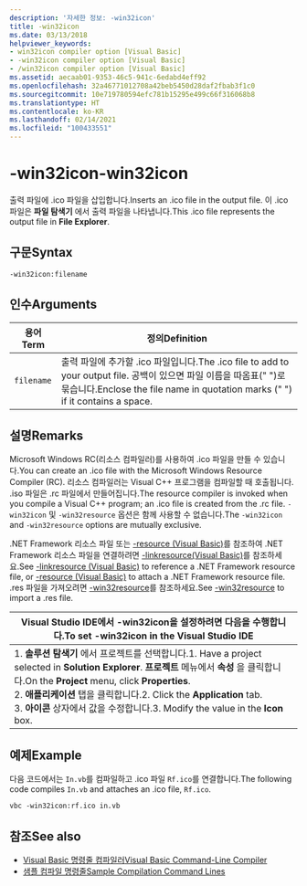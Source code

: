 ```yaml
---
description: '자세한 정보: -win32icon'
title: -win32icon
ms.date: 03/13/2018
helpviewer_keywords:
- win32icon compiler option [Visual Basic]
- -win32icon compiler option [Visual Basic]
- /win32icon compiler option [Visual Basic]
ms.assetid: aecaab01-9353-46c5-941c-6edabd4eff92
ms.openlocfilehash: 32a46771012708a42beb5450d28daf2fbab3f1c0
ms.sourcegitcommit: 10e719780594efc781b15295e499c66f316068b8
ms.translationtype: HT
ms.contentlocale: ko-KR
ms.lasthandoff: 02/14/2021
ms.locfileid: "100433551"
---
```

# <a name="-win32icon"></a><span data-ttu-id="ffc7f-103">-win32icon</span><span class="sxs-lookup"><span data-stu-id="ffc7f-103">-win32icon</span></span>

<span data-ttu-id="ffc7f-104">출력 파일에 .ico 파일을 삽입합니다.</span><span class="sxs-lookup"><span data-stu-id="ffc7f-104">Inserts an .ico file in the output file.</span></span> <span data-ttu-id="ffc7f-105">이 .ico 파일은 **파일 탐색기** 에서 출력 파일을 나타냅니다.</span><span class="sxs-lookup"><span data-stu-id="ffc7f-105">This .ico file represents the output file in **File Explorer**.</span></span>  
  
## <a name="syntax"></a><span data-ttu-id="ffc7f-106">구문</span><span class="sxs-lookup"><span data-stu-id="ffc7f-106">Syntax</span></span>  
  
```console  
-win32icon:filename  
```  
  
## <a name="arguments"></a><span data-ttu-id="ffc7f-107">인수</span><span class="sxs-lookup"><span data-stu-id="ffc7f-107">Arguments</span></span>  
  
|<span data-ttu-id="ffc7f-108">용어</span><span class="sxs-lookup"><span data-stu-id="ffc7f-108">Term</span></span>|<span data-ttu-id="ffc7f-109">정의</span><span class="sxs-lookup"><span data-stu-id="ffc7f-109">Definition</span></span>|  
|---|---|  
|`filename`|<span data-ttu-id="ffc7f-110">출력 파일에 추가할 .ico 파일입니다.</span><span class="sxs-lookup"><span data-stu-id="ffc7f-110">The .ico file to add to your output file.</span></span> <span data-ttu-id="ffc7f-111">공백이 있으면 파일 이름을 따옴표(" ")로 묶습니다.</span><span class="sxs-lookup"><span data-stu-id="ffc7f-111">Enclose the file name in quotation marks (" ") if it contains a space.</span></span>|  
  
## <a name="remarks"></a><span data-ttu-id="ffc7f-112">설명</span><span class="sxs-lookup"><span data-stu-id="ffc7f-112">Remarks</span></span>  

 <span data-ttu-id="ffc7f-113">Microsoft Windows RC(리소스 컴파일러)를 사용하여 .ico 파일을 만들 수 있습니다.</span><span class="sxs-lookup"><span data-stu-id="ffc7f-113">You can create an .ico file with the Microsoft Windows Resource Compiler (RC).</span></span> <span data-ttu-id="ffc7f-114">리소스 컴파일러는 Visual C++ 프로그램을 컴파일할 때 호출됩니다. .iso 파일은 .rc 파일에서 만들어집니다.</span><span class="sxs-lookup"><span data-stu-id="ffc7f-114">The resource compiler is invoked when you compile a Visual C++ program; an .ico file is created from the .rc file.</span></span> <span data-ttu-id="ffc7f-115">`-win32icon` 및 `-win32resource` 옵션은 함께 사용할 수 없습니다.</span><span class="sxs-lookup"><span data-stu-id="ffc7f-115">The `-win32icon` and `-win32resource` options are mutually exclusive.</span></span>  
  
 <span data-ttu-id="ffc7f-116">.NET Framework 리소스 파일 또는 [-resource (Visual Basic)](resource.md)를 참조하여 .NET Framework 리소스 파일을 연결하려면 [-linkresource(Visual Basic)](linkresource.md)를 참조하세요.</span><span class="sxs-lookup"><span data-stu-id="ffc7f-116">See [-linkresource (Visual Basic)](linkresource.md) to reference a .NET Framework resource file, or [-resource (Visual Basic)](resource.md) to attach a .NET Framework resource file.</span></span> <span data-ttu-id="ffc7f-117">.res 파일을 가져오려면 [-win32resource](win32resource.md)를 참조하세요.</span><span class="sxs-lookup"><span data-stu-id="ffc7f-117">See [-win32resource](win32resource.md) to import a .res file.</span></span>  
  
|<span data-ttu-id="ffc7f-118">Visual Studio IDE에서 -win32icon을 설정하려면 다음을 수행합니다.</span><span class="sxs-lookup"><span data-stu-id="ffc7f-118">To set -win32icon in the Visual Studio IDE</span></span>|  
|---|  
|<span data-ttu-id="ffc7f-119">1.  **솔루션 탐색기** 에서 프로젝트를 선택합니다.</span><span class="sxs-lookup"><span data-stu-id="ffc7f-119">1.  Have a project selected in **Solution Explorer**.</span></span> <span data-ttu-id="ffc7f-120">**프로젝트** 메뉴에서 **속성** 을 클릭합니다.</span><span class="sxs-lookup"><span data-stu-id="ffc7f-120">On the **Project** menu, click **Properties**.</span></span> <br /><span data-ttu-id="ffc7f-121">2.  **애플리케이션** 탭을 클릭합니다.</span><span class="sxs-lookup"><span data-stu-id="ffc7f-121">2.  Click the **Application** tab.</span></span><br /><span data-ttu-id="ffc7f-122">3.  **아이콘** 상자에서 값을 수정합니다.</span><span class="sxs-lookup"><span data-stu-id="ffc7f-122">3.  Modify the value in the **Icon** box.</span></span>|  
  
## <a name="example"></a><span data-ttu-id="ffc7f-123">예제</span><span class="sxs-lookup"><span data-stu-id="ffc7f-123">Example</span></span>  

 <span data-ttu-id="ffc7f-124">다음 코드에서는 `In.vb`를 컴파일하고 .ico 파일 `Rf.ico`를 연결합니다.</span><span class="sxs-lookup"><span data-stu-id="ffc7f-124">The following code compiles `In.vb` and attaches an .ico file, `Rf.ico`.</span></span>  
  
```console
vbc -win32icon:rf.ico in.vb  
```  
  
## <a name="see-also"></a><span data-ttu-id="ffc7f-125">참조</span><span class="sxs-lookup"><span data-stu-id="ffc7f-125">See also</span></span>

- [<span data-ttu-id="ffc7f-126">Visual Basic 명령줄 컴파일러</span><span class="sxs-lookup"><span data-stu-id="ffc7f-126">Visual Basic Command-Line Compiler</span></span>](index.md)
- [<span data-ttu-id="ffc7f-127">샘플 컴파일 명령줄</span><span class="sxs-lookup"><span data-stu-id="ffc7f-127">Sample Compilation Command Lines</span></span>](sample-compilation-command-lines.md)
